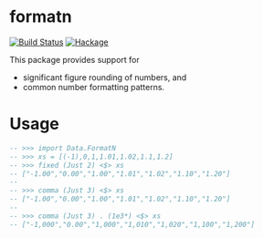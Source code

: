 formatn
===

[![Build
Status](https://travis-ci.org/tonyday567/formatn.svg)](https://travis-ci.org/tonyday567/formatn)
[![Hackage](https://img.shields.io/hackage/v/formatn.svg)](https://hackage.haskell.org/package/formatn)

This package provides support for 

- significant figure rounding of numbers, and
- common number formatting patterns.

Usage
===
    
``` haskell
-- >>> import Data.FormatN
-- >>> xs = [(-1),0,1,1.01,1.02,1.1,1.2]
-- >>> fixed (Just 2) <$> xs
-- ["-1.00","0.00","1.00","1.01","1.02","1.10","1.20"]
--
-- >>> comma (Just 3) <$> xs
-- ["-1.00","0.00","1.00","1.01","1.02","1.10","1.20"]
--
-- >>> comma (Just 3) . (1e3*) <$> xs
-- ["-1,000","0.00","1,000","1,010","1,020","1,100","1,200"]
```

